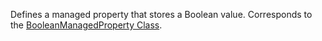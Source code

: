 Defines a managed property that stores a Boolean value.
Corresponds to the [BooleanManagedProperty Class](https://msdn.microsoft.com/library/microsoft.xrm.sdk.booleanmanagedproperty.aspx).
